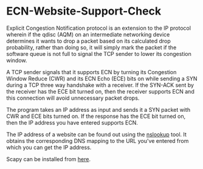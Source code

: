 # ECN-Website-Support-Check
Explicit Congestion Notification protocol is an extension to the IP protocol wherein if the qdisc (AQM) on an intermediate networking device determines it wants to drop a packet based on its calculated drop probability, rather than doing so, it will simply mark the packet if the software queue is not full to signal the TCP sender to lower its congestion window.

A TCP sender signals that it supports ECN by turning its Congestion Window Reduce (CWR) and its ECN Echo (ECE) bits on while sending a SYN during a TCP three way handshake with a receiver. If the SYN-ACK sent by the receiver has the ECE bit turned on, then the receiver supports ECN and this connection will avoid unnecessary packet drops.

The program takes an IP address as input and sends it a SYN packet with CWR and ECE bits turned on. If the response has the ECE bit turned on, then the IP address you have entered supports ECN.

The IP address of a website can be found out using the [nslookup](https://g.co/kgs/ZDeGDx) tool. It obtains the corresponding DNS mapping to the URL you've entered from which you can get the IP address. 

Scapy can be installed from [here](https://scapy.readthedocs.io/en/latest/installation.html#installing-scapy-v2-x). 